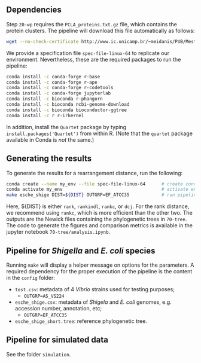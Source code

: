 ## Dependencies
Step `20-wp` requires the `PCLA_proteins.txt.gz` file, which contains the protein clusters.
The pipeline will download this file automatically as follows:
```bash
wget --no-check-certificate http://www.ic.unicamp.br/~meidanis/PUB/Mestrado/2020-Oliveira/PCLA_proteins.txt.gz && mv PCLA_proteins.txt.gz 20-wp
```
We provide a specification file `spec-file-linux-64` to replicate our environment.
Nevertheless, these are the required packages to run the pipeline:
```bash
conda install -c conda-forge r-base
conda install -c conda-forge r-ape
conda install -c conda-forge r-codetools
conda install -c conda-forge jupyterlab
conda install -c bioconda r-phangorn
conda install -c bioconda ncbi-genome-download
conda install -c bioconda bioconductor-ggtree
conda install -c r r-irkernel
```
In addition, install the `Quartet` package by typing `install.packages('Quartet')` from within R.
(Note that the `quartet` package available in Conda is *not* the same.)

## Generating the results
To generate the results for a rearrangement distance, run the following:
```bash
conda create --name my_env --file spec-file-linux-64      # create conda env from spec file
conda activate my_env                                     # activate env
make esche_shige DIST=${DIST} OUTGRP=EF_ATCC35            # run pipeline for rank distances
```
Here, ${DIST} is either `rank`, `rankindl`, `rankc`, or `dcj`.
For the rank distance, we recommend using `rankc`, which is more efficient than the other two.
The outputs are the Newick files containing the phylogenetic trees in `70-tree`.
The code to generate the figures and comparison metrics is available in the jupyter notebook `70-tree/analysis.ipynb`.

## Pipeline for *Shigella* and *E. coli* species
Running `make` will display a helper message on options for the parameters.
A required dependency for the proper execution of the pipeline is the content in the `config` folder:
- `test.csv`: metadata of 4 *Vibrio* strains used for testing purposes;
    - `OUTGRP=AS_VS224`
- `esche_shige.csv`: metadata of *Shigela* and *E. coli* genomes, e.g. accession number, annotation, etc;
    - `OUTGRP=EF_ATCC35`
- `esche_shige_short.tree`: reference phylogenetic tree.

## Pipeline for simulated data
See the folder `simulation`.
